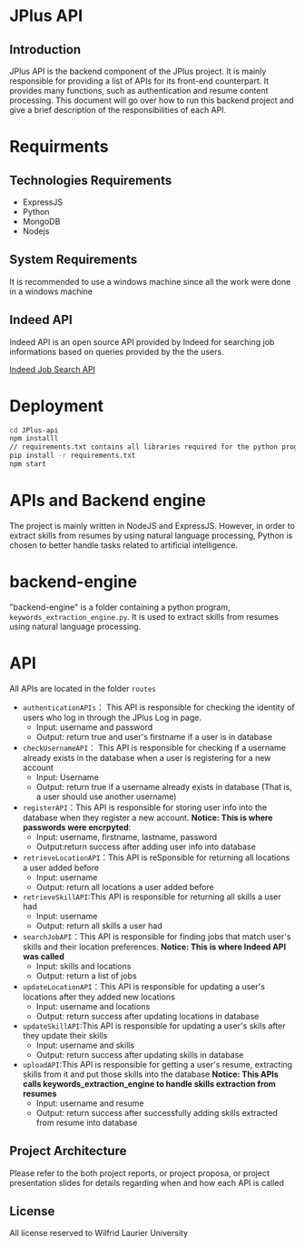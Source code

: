 # JPlus API

## Introduction
JPlus API is the backend component of the JPlus project. It is mainly responsible for providing a list of APIs for its front-end counterpart. It provides many functions, such as authentication and resume content processing. This document will go over how to run this backend project and give a brief description of the responsibilities of each API. 

# Requirments
## Technologies Requirements
- ExpressJS
- Python
- MongoDB
- Nodejs

## System Requirements
It is recommended to use a windows machine since all the work were done in a windows machine

## Indeed API
Indeed API is an open source API provided by Indeed for searching job informations based on queries provided by the the users.

[Indeed Job Search API](https://opensource.indeedeng.io/api-documentation/docs/job-search/)

# Deployment
```sh
cd JPlus-api
npm installl
// requirements.txt contains all libraries required for the python program
pip install -r requirements.txt  
npm start 
```

# APIs and Backend engine
The project is mainly written in NodeJS and ExpressJS. However, in order to extract skills from resumes by using natural language processing, Python is chosen to better handle tasks related to artificial intelligence. 

# backend-engine
"backend-engine" is a folder containing a python program, `keywords_extraction_engine.py`. It is used to extract skills from resumes using natural language processing. 

# API
All APIs are located in the folder `routes`
- `authenticationAPIs`： This API is responsible for checking the identity of users who log in through the JPlus Log in page. 
  - Input: username and password
  - Output: return true and user's firstname if a user is in database
- `checkUsernameAPI`： This API is responsible for checking if a username already exists in the database when a user is registering for a new account
  - Input: Username
  - Output: return true if a username already exists in database (That is, a user should use another username)
- `registerAPI`：This API is responsible for storing user info into the database when they register a new account. **Notice: This is where passwords were encrpyted**:  
  - Input: username, firstname, lastname, password
  - Output:return success after adding user info into database
- `retrieveLocationAPI`：This API is reSponsible for returning all locations a user added before 
  - Input: username
  - Output: return all locations a user added before
- `retrieveSkillAPI`:This API is responsible for returning all skills a user had
  - Input: username
  - Output: return all skills a user had
- `searchJobAPI`：This API is responsible for finding jobs that match user's skills and their location preferences. **Notice: This is where Indeed API was called**
  - Input: skills and locations
  - Output: return a list of jobs
- `updateLocationAPI`：This API is responsible for updating a user's locations after they added new locations
  - Input: username and locations
  - Output: return success after updating locations in database
- `updateSkillAPI`:This API is responsible for updating a user's skils after they update their skills
  - Input: username and skills
  - Output: return success after updating skills in database
- `uploadAPI`:This API is responsible for getting a user's resume, extracting skills from it and put those skills into the database **Notice: This APIs calls keywords_extraction_engine to handle skills extraction from resumes**
  - Input: username and resume
  - Output: return success after successfully adding skills extracted from resume into database

## Project Architecture
Please refer to the both project reports, or project proposa, or project presentation slides for details regarding when and how each API is called

## License
All license reserved to Wilfrid Laurier University
